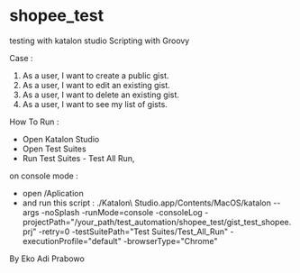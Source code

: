 # shopee_test
testing with katalon studio
Scripting with Groovy

Case :
1. As a user, I want to create a public gist.
2. As a user, I want to edit an existing gist.
3. As a user, I want to delete an existing gist.
4. As a user, I want to see my list of gists.


How To Run :
- Open Katalon Studio
- Open Test Suites
- Run Test Suites - Test All Run,

on console mode :
- open /Aplication
- and run this script :
./Katalon\ Studio.app/Contents/MacOS/katalon --args -noSplash  -runMode=console -consoleLog -projectPath="/your_path/test_automation/shopee_test/gist_test_shopee.prj" -retry=0 -testSuitePath="Test Suites/Test_All_Run" -executionProfile="default" -browserType="Chrome"



By Eko Adi Prabowo
